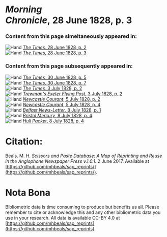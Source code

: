 # *Morning Chronicle*, 28 June 1828, p. 3  
  
### Content from this page simeltaneously appeared in:  
![Hand](http://scissorsandpaste.net/wp-content/uploads/2017/06/smallhandpointer.png) [*The Times*, 28 June 1828, p. 2](https://mhbeals.github.io/sap_html/The-Times/The-Times-28-June-1828-p-2)  
![Hand](http://scissorsandpaste.net/wp-content/uploads/2017/06/smallhandpointer.png) [*The Times*, 28 June 1828, p. 3](https://mhbeals.github.io/sap_html/The-Times/The-Times-28-June-1828-p-3)  
  
### Content from this page subsequently appeared in:  
![Hand](http://scissorsandpaste.net/wp-content/uploads/2017/06/smallhandpointer.png) [*The Times*, 30 June 1828, p. 5](https://mhbeals.github.io/sap_html/The-Times/The-Times-30-June-1828-p-5)  
![Hand](http://scissorsandpaste.net/wp-content/uploads/2017/06/smallhandpointer.png) [*The Times*, 30 June 1828, p. 7](https://mhbeals.github.io/sap_html/The-Times/The-Times-30-June-1828-p-7)  
![Hand](http://scissorsandpaste.net/wp-content/uploads/2017/06/smallhandpointer.png) [*The Times*, 3 July 1828, p. 2](https://mhbeals.github.io/sap_html/The-Times/The-Times-3-July-1828-p-2)  
![Hand](http://scissorsandpaste.net/wp-content/uploads/2017/06/smallhandpointer.png) [*Trewman's Exeter Flying Post*, 3 July 1828, p. 2](https://mhbeals.github.io/sap_html/Trewman's-Exeter-Flying-Post/Trewman's-Exeter-Flying-Post-3-July-1828-p-2)  
![Hand](http://scissorsandpaste.net/wp-content/uploads/2017/06/smallhandpointer.png) [*Newcastle Courant*, 5 July 1828, p. 2](https://mhbeals.github.io/sap_html/Newcastle-Courant/Newcastle-Courant-5-July-1828-p-2)  
![Hand](http://scissorsandpaste.net/wp-content/uploads/2017/06/smallhandpointer.png) [*Newcastle Courant*, 5 July 1828, p. 4](https://mhbeals.github.io/sap_html/Newcastle-Courant/Newcastle-Courant-5-July-1828-p-4)  
![Hand](http://scissorsandpaste.net/wp-content/uploads/2017/06/smallhandpointer.png) [*Belfast News-Letter*, 8 July 1828, p. 1](https://mhbeals.github.io/sap_html/Belfast-News-Letter/Belfast-News-Letter-8-July-1828-p-1)  
![Hand](http://scissorsandpaste.net/wp-content/uploads/2017/06/smallhandpointer.png) [*Bristol Mercury*, 8 July 1828, p. 4](https://mhbeals.github.io/sap_html/Bristol-Mercury/Bristol-Mercury-8-July-1828-p-4)  
![Hand](http://scissorsandpaste.net/wp-content/uploads/2017/06/smallhandpointer.png) [*Hull Packet*, 8 July 1828, p. 4](https://mhbeals.github.io/sap_html/Hull-Packet/Hull-Packet-8-July-1828-p-4)  


# Citation: 

Beals. M. H. *Scissors and Paste Database: A Map of Reprinting and Reuse in the Anglophone Newspaper Press v.1.0.1.* 2 June 2017. Available at [https://github.com/mhbeals/sap_reprints/](https://github.com/mhbeals/sap_reprints/). 

# Nota Bona

Bibliometric data is time consuming to produce but benefits us all. Please remember to cite or acknowledge this and any other bibliometric data you use in your research. All data is available CC-BY 4.0 at [https://github.com/mhbeals/sap_reprints](https://github.com/mhbeals/sap_reprints)
